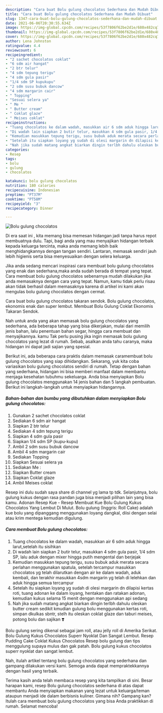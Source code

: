 ```yaml
---
description: "Cara buat Bolu gulung chocolatos Sederhana dan Mudah Dibuat"
title: "Cara buat Bolu gulung chocolatos Sederhana dan Mudah Dibuat"
slug: 1347-cara-buat-bolu-gulung-chocolatos-sederhana-dan-mudah-dibuat
date: 2021-06-06T20:30:55.634Z
image: https://img-global.cpcdn.com/recipes/53f7806f62be2d1e/680x482cq70/bolu-gulung-chocolatos-foto-resep-utama.jpg
thumbnail: https://img-global.cpcdn.com/recipes/53f7806f62be2d1e/680x482cq70/bolu-gulung-chocolatos-foto-resep-utama.jpg
cover: https://img-global.cpcdn.com/recipes/53f7806f62be2d1e/680x482cq70/bolu-gulung-chocolatos-foto-resep-utama.jpg
author: Lena Johnston
ratingvalue: 4.4
reviewcount: 6
recipeingredient:
- "2 sachet chocolatos coklat"
- "6 sdm air hangat"
- "2 btr telur"
- "4 sdm tepung terigu"
- "4 sdm gula pasir"
- "1/4 sdm SP kupukupu"
- "2 sdm susu bubuk dancow"
- "4 sdm margarin cair"
- " Topping"
- "Sesuai selera ya"
- " Me "
- " Butter cream"
- " Coklat glaze"
- " Meises coklat"
recipeinstructions:
- "Tuang chocolatos ke dalam wadah, masukkan air 6 sdm aduk hingga larut,setelah itu sisihkan"
- "Di wadah lain siapkan 2 butir telur, masukkan 4 sdm gula pasir, 1/4 sdm SP, lalu aduk dengan mixer hingga putih mengental dan berjejak"
- "Kemudian masukkan tepung terigu, susu bubuk aduk merata secara perlahan menggunakan spatula, setelah tercampur masukkan chocolatos yg telah dilarutkan dengan air ke dalam wadah, aduk kembali, dan terakhir masukkan 4sdm margarin yg telah di lelehkan dan aduk hingga semua tercampur"
- "Setelah itu siapkan loyang yg sudah di olesi margarin dn dilapisi kertas roti, tuang adonan ke dalam loyang, hentakan dan ratakan adonan, kemudian kukus selama 15 menit dengan menggunakan api sedang"
- "Nah jika sudah matang angkat biarkan dingin terlbh dahulu oleskan butter cream sedikit kmudian gulung bolu menggunakan kertas roti, simpan dkulkas sbntr, stelh itu oleskan coklat glaze dan taburi meises, potong bolu dan sajikan ❣️"
categories:
- Resep
tags:
- bolu
- gulung
- chocolatos

katakunci: bolu gulung chocolatos 
nutrition: 180 calories
recipecuisine: Indonesian
preptime: "PT37M"
cooktime: "PT58M"
recipeyield: "3"
recipecategory: Dinner

---
```



![Bolu gulung chocolatos](https://img-global.cpcdn.com/recipes/53f7806f62be2d1e/680x482cq70/bolu-gulung-chocolatos-foto-resep-utama.jpg)

Di era  saat ini , kita memang bisa memesan hidangan jadi tanpa harus repot membuatnya dulu. Tapi, bagi anda yang mau menyajikan hidangan terbaik kepada keluarga tercinta, maka anda memang lebih baik menghidangkannya dengan tangan sendiri. Lantaran, memasak sendiri jauh lebih higienis serta bisa menyesuaikan dengan selera keluarga.

Jika anda sedang mencari inspirasi cara membuat bolu gulung chocolatos yang enak dan sederhana,maka anda sudah berada di tempat yang tepat. Cara membuat bolu gulung chocolatos  sebenarnya mudah dilakukan jika anda memasaknya dengan cara yang tepat. Namun, kamu tidak perlu risau akan tidak berhasil dalam memasaknya 
karena di artikel ini kami akan mengulas bolu gulung chocolatos dengan cermat.  

Cara buat bolu gulung chocolatos takaran sendok. Bolu gulung chocolatos, ekonomis enak dan super lembut. Membuat Bolu Gulung Coklat Ekonomis Takaran Sendok.

Nah untuk anda yang akan memasak bolu gulung chocolatos yang sederhana, ada beberapa tahap yang bisa dikerjakan, mulai dari memilih jenis bahan, lalu penentuan bahan segar, hingga cara membuat dan menyajikannya. kamu Tak perlu pusing jika ingin memasak bolu gulung chocolatos yang lezat di rumah. Sebab, asalkan anda  tahu caranya, maka hidangan ini dapat jadi sajian yang spesial.

Berikut ini, ada beberapa cara praktis  dalam memasak caramembuat bolu gulung chocolatos yang siap dihidangkan. Sekarang, yuk kita coba variasikan bolu gulung chocolatos sendiri di rumah. Tetap dengan bahan yang sederhana, hidangan ini bisa memberi manfaat dalam membantu menjaga kesehatan tubuhmu sekeluarga. Anda bisa menyiapkan Bolu gulung chocolatos menggunakan 14 jenis bahan dan 5 langkah pembuatan. Berikut ini langkah-langkah untuk menyiapkan hidangannya.

<!--inarticleads1-->

##### Bahan-bahan dan bumbu yang dibutuhkan dalam menyiapkan Bolu gulung chocolatos:

1. Gunakan 2 sachet chocolatos coklat
1. Sediakan 6 sdm air hangat
1. Siapkan 2 btr telur
1. Sediakan 4 sdm tepung terigu
1. Siapkan 4 sdm gula pasir
1. Siapkan 1/4 sdm SP (kupu-kupu)
1. Ambil 2 sdm susu bubuk dancow
1. Ambil 4 sdm margarin cair
1. Sediakan  Topping
1. Siapkan Sesuai selera ya
1. Sediakan  Me :
1. Siapkan  Butter cream
1. Siapkan  Coklat glaze
1. Ambil  Meises coklat


Resep ini dulu sudah saya share di channel yg lama tp tdk. Selanjutnya, bolu gulung kukus dengan rasa pandan juga bisa menjadi pilihan lain yang bisa kamu. Adonan Resep Kue - Resep Membuat Kue Bolu Gulung Kukus Chocolatos Yang Lembut Di Mulut. Bolu gulung (Inggris: Roll Cake) adalah kue bolu yang dipanggang menggunakan loyang dangkal, diisi dengan selai atau krim mentega kemudian digulung. 

<!--inarticleads2-->

##### Cara membuat Bolu gulung chocolatos:

1. Tuang chocolatos ke dalam wadah, masukkan air 6 sdm aduk hingga larut,setelah itu sisihkan
1. Di wadah lain siapkan 2 butir telur, masukkan 4 sdm gula pasir, 1/4 sdm SP, lalu aduk dengan mixer hingga putih mengental dan berjejak
1. Kemudian masukkan tepung terigu, susu bubuk aduk merata secara perlahan menggunakan spatula, setelah tercampur masukkan chocolatos yg telah dilarutkan dengan air ke dalam wadah, aduk kembali, dan terakhir masukkan 4sdm margarin yg telah di lelehkan dan aduk hingga semua tercampur
1. Setelah itu siapkan loyang yg sudah di olesi margarin dn dilapisi kertas roti, tuang adonan ke dalam loyang, hentakan dan ratakan adonan, kemudian kukus selama 15 menit dengan menggunakan api sedang
1. Nah jika sudah matang angkat biarkan dingin terlbh dahulu oleskan butter cream sedikit kmudian gulung bolu menggunakan kertas roti, simpan dkulkas sbntr, stelh itu oleskan coklat glaze dan taburi meises, potong bolu dan sajikan ❣️


Bolu gulung sering dikenal sebagai jam roll, atau jelly roll di Amerika Serikat. Bolu Gulung Kukus Chocolatos Superr Nyoklat Dan Sangat Lembut. Resep Pudding Cake Coklat Kukus Chocolatos Resep bolu gulung dan tips menggulung supaya mulus dan gak patah. Bolu gulung kukus chocolatos superr nyoklat dan sangat lembut. 

Nah, itulah artikel tentang  bolu gulung chocolatos  yang sederhana dan gampang dilakukan versi kami. Semoga anda dapat mempraktekkannya dengan hasil yang terbaik. 

Terima kasih anda telah membaca resep yang kita tampilkan di sini. Besar harapan kami, resep  Bolu gulung chocolatos sederhana di atas dapat membantu Anda menyiapkan makanan yang lezat untuk keluarga/teman ataupun menjadi ide dalam berbisnis kuliner. Gimana nih? Gampang kan? Itulah cara membuat bolu gulung chocolatos yang bisa Anda praktikkan di rumah. Selamat mencoba!

